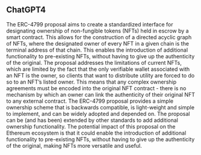 ## ChatGPT4

The ERC-4799 proposal aims to create a standardized interface for designating ownership of non-fungible tokens (NFTs) held in escrow by a smart contract. This allows for the construction of a directed acyclic graph of NFTs, where the designated owner of every NFT in a given chain is the terminal address of that chain. This enables the introduction of additional functionality to pre-existing NFTs, without having to give up the authenticity of the original. The proposal addresses the limitations of current NFTs, which are limited by the fact that the only verifiable wallet associated with an NFT is the owner, so clients that want to distribute utility are forced to do so to an NFT’s listed owner. This means that any complex ownership agreements must be encoded into the original NFT contract - there is no mechanism by which an owner can link the authenticity of their original NFT to any external contract. The ERC-4799 proposal provides a simple ownership scheme that is backwards compatible, is light-weight and simple to implement, and can be widely adopted and depended on. The proposal can be (and has been) extended by other standards to add additional ownership functionality. The potential impact of this proposal on the Ethereum ecosystem is that it could enable the introduction of additional functionality to pre-existing NFTs, without having to give up the authenticity of the original, making NFTs more versatile and useful.

